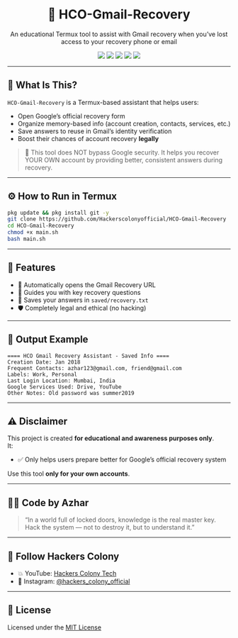 <h1 align="center">🔐 HCO-Gmail-Recovery</h1>
<p align="center">An educational Termux tool to assist with Gmail recovery when you’ve lost access to your recovery phone or email</p>

<p align="center">
  <img src="https://img.shields.io/github/license/Hackerscolonyofficial/HCO-Gmail-Recovery?style=for-the-badge">
  <img src="https://img.shields.io/github/stars/Hackerscolonyofficial/HCO-Gmail-Recovery?style=for-the-badge">
  <img src="https://img.shields.io/github/forks/Hackerscolonyofficial/HCO-Gmail-Recovery?style=for-the-badge">
  <img src="https://img.shields.io/badge/Made%20for-Termux-green?style=for-the-badge">
  <img src="https://img.shields.io/badge/Use-Ethically-red?style=for-the-badge">
</p>

---

## 📘 What Is This?
`HCO-Gmail-Recovery` is a Termux-based assistant that helps users:
- Open Google’s official recovery form
- Organize memory-based info (account creation, contacts, services, etc.)
- Save answers to reuse in Gmail’s identity verification
- Boost their chances of account recovery **legally**

> 🧠 This tool does NOT bypass Google security. It helps you recover YOUR OWN account by providing better, consistent answers during recovery.

---

## ⚙️ How to Run in Termux

```bash
pkg update && pkg install git -y
git clone https://github.com/Hackerscolonyofficial/HCO-Gmail-Recovery
cd HCO-Gmail-Recovery
chmod +x main.sh
bash main.sh
```

---

## 🧾 Features
- 🔗 Automatically opens the Gmail Recovery URL
- 🧠 Guides you with key recovery questions
- 💾 Saves your answers in `saved/recovery.txt`
- 🛡️ Completely legal and ethical (no hacking)

---

## 📁 Output Example

```text
==== HCO Gmail Recovery Assistant - Saved Info ====
Creation Date: Jan 2018
Frequent Contacts: azhar123@gmail.com, friend@gmail.com
Labels: Work, Personal
Last Login Location: Mumbai, India
Google Services Used: Drive, YouTube
Other Notes: Old password was summer2019
```

---

## ⚠️ Disclaimer

This project is created **for educational and awareness purposes only**.  
It:
- ✅ Only helps users prepare better for Google’s official recovery system

Use this tool **only for your own accounts**.

---

## 🧑‍💻 Code by Azhar
> “In a world full of locked doors, knowledge is the real master key.  
> Hack the system — not to destroy it, but to understand it.”

---

## 📢 Follow Hackers Colony
- 💥 YouTube: [Hackers Colony Tech](https://youtube.com/@hackers_colony_tech?si=pvdCWZggTIuGb0ya)
- 📸 Instagram: [@hackers_colony_official](https://instagram.com/hackers_colony_official)

---

## 🪪 License
Licensed under the [MIT License](LICENSE)
